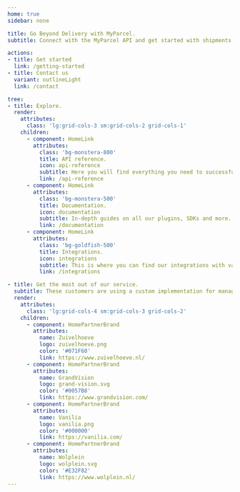 ```yaml
---
home: true
sidebar: none

title: Go Beyond Delivery with MyParcel.
subtitle: Connect with the MyParcel API and get started with shipments, returns and more.

actions: 
- title: Get started
  link: /getting-started
- title: Contact us
  variant: outlineLight
  link: /contact

tree:
- title: Explore.
  render:
    attributes:
      class: 'lg:grid-cols-3 sm:grid-cols-2 grid-cols-1'
    children:
      - component: HomeLink
        attributes: 
          class: 'bg-monstera-800' 
          title: API reference.
          icon: api-reference
          subtitle: Here you will find everything you need to successfully communicate with our API.
          link: /api-reference
      - component: HomeLink
        attributes: 
          class: 'bg-monstera-500' 
          title: Documentation.
          icon: documentation
          subtitle: In-depth guides on all our plugins, SDKs and more.
          link: /documentation
      - component: HomeLink
        attributes: 
          class: 'bg-goldfish-500' 
          title: Integrations.
          icon: integrations
          subtitle: This is where you can find our integrations with various external services and platforms.
          link: /integrations

- title: Get the most out of our service.
  subtitle: These customers are using a custom implementation for managing their MyParcel shipments.
  render:
    attributes:
      class: 'lg:grid-cols-4 sm:grid-cols-3 grid-cols-2'
    children:
      - component: HomePartnerBrand
        attributes:
          name: Zuivelhoeve
          logo: zuivelhoeve.png
          color: '#071F60'
          link: https://www.zuivelhoeve.nl/
      - component: HomePartnerBrand
        attributes:
          name: GrandVision
          logo: grand-vision.svg
          color: '#0057B8'
          link: https://www.grandvision.com/
      - component: HomePartnerBrand
        attributes:
          name: Vanilia
          logo: vanilia.png
          color: '#000000'
          link: https://vanilia.com/
      - component: HomePartnerBrand
        attributes:
          name: Wolplein
          logo: wolplein.svg
          color: '#E32F82'
          link: https://www.wolplein.nl/
---
```

